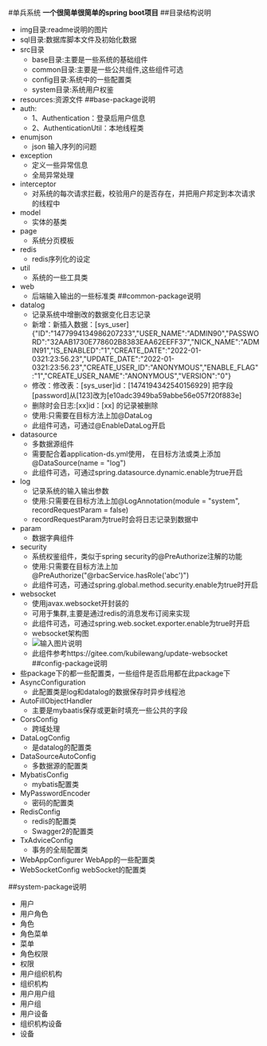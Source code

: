 #单兵系统
**一个很简单很简单的spring boot项目**
##目录结构说明
+ img目录:readme说明的图片
+ sql目录:数据库脚本文件及初始化数据
+ src目录
   + base目录:主要是一些系统的基础组件
   + common目录:主要是一些公共组件,这些组件可选
   + config目录:系统中的一些配置类
   + system目录:系统用户权鉴
+ resources:资源文件
##base-package说明
+ auth:
    + 1、Authentication：登录后用户信息
    + 2、AuthenticationUtil：本地线程类
+ enumjson
    + json 输入序列的问题
+ exception
    + 定义一些异常信息
    + 全局异常处理
+ interceptor
    + 对系统的每次请求拦截，校验用户的是否存在，并把用户邦定到本次请求的线程中
+ model
    + 实体的基类
+ page
    + 系统分页模板
+ redis
    + redis序列化的设定
+ util 
    + 系统的一些工具类
+ web
    + 后端输入输出的一些标准类
##common-package说明
+ datalog
    + 记录系统中增删改的数据变化日志记录
    + 新增：新插入数据：[sys_user]
         {"ID":"1477994134986207233","USER_NAME":"ADMIN90","PASSWORD":"32AAB1730E778602B8383EAA62EEFF37","NICK_NAME":"ADMIN91","IS_ENABLED":"1","CREATE_DATE":"2022-01-0321:23:56.23","UPDATE_DATE":"2022-01-0321:23:56.23","CREATE_USER_ID":"ANONYMOUS","ENABLE_FLAG":"1","CREATE_USER_NAME":"ANONYMOUS","VERSION":"0"}
    + 修改：修改表：[sys_user]id：[1474194342540156929] 把字段[password]从[123]改为[e10adc3949ba59abbe56e057f20f883e]
    + 删除时会日志:[xx]id：[xx] 的记录被删除
    + 使用:只需要在目标方法上加@DataLog
    + 此组件可选，可通过@EnableDataLog开启
+ datasource
    + 多数据源组件
    + 需要配合着application-ds.yml使用， 在目标方法或类上添加@DataSource(name = "log")
    + 此组件可选，可通过spring.datasource.dynamic.enable为true开启
+ log
    + 记录系统的输入输出参数
    + 使用:只需要在目标方法上加@LogAnnotation(module = "system", recordRequestParam = false)
    + recordRequestParam为true时会将日志记录到数据中
+ param
    + 数据字典组件
+ security
    + 系统权鉴组件，类似于spring security的@PreAuthorize注解的功能
    + 使用:只需要在目标方法上加@PreAuthorize("@rbacService.hasRole('abc')")
    + 此组件可选，可通过spring.global.method.security.enable为true时开启
+ websocket
    + 使用javax.websocket开封装的
    + 可用于集群,主要是通过redis的消息发布订阅来实现
    + 此组件可选，可通过spring.web.socket.exporter.enable为true时开启
    + websocket架构图
    + ![输入图片说明](./img/163635_6f336f08_420908.png "20210123163339292.png")
    + 此组件参考https://gitee.com/kubilewang/update-websocket
##config-package说明
+ 些package下的都一些配置类，一些组件是否启用都在此package下
+ AsyncConfiguration
    + 此配置类是log和datalog的数据保存时异步线程池
+ AutoFillObjectHandler
    + 主要是mybaatis保存或更新时填充一些公共的字段
+ CorsConfig
    + 跨域处理
+ DataLogConfig
    + 是datalog的配置类
+ DataSourceAutoConfig
    + 多数据源的配置类
+ MybatisConfig
    + mybatis配置类
+ MyPasswordEncoder
    + 密码的配置类
+ RedisConfig
    + redis的配置类
    + Swagger2的配置类
+ TxAdviceConfig
    + 事务的全局配置类
+ WebAppConfigurer
    WebApp的一些配置类
+ WebSocketConfig
    webSocket的配置类

##system-package说明
+ 用户
+ 用户角色
+ 角色
+ 角色菜单
+ 菜单
+ 角色权限
+ 权限
+ 用户组织机构
+ 组织机构
+ 用户用户组
+ 用户组
+ 用户设备
+ 组织机构设备
+ 设备

